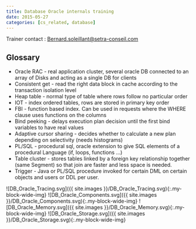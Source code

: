 ```yaml
---
title: Database Oracle internals training
date: 2015-05-27
categories: [cs_related, database]
---
```


Trainer contact : Bernard.soleillant@setra-conseil.com

## Glossary
* Oracle RAC - real application cluster, several oracle DB connected to an array of Disks and acting as a single DB for clients
* Consistent get - read the right data block in cache according to the transaction isolation level
* Heap table - normal type of table where rows follow no particular order
* IOT - index ordered tables, rows are stored in primary key order
* FBI - function based index. Can be used in requests where the WHERE clause uses functions on the columns
* Bind peeking - delays execution plan decision until the first bind variables to have real values
* Adaptive cursor sharing - decides whether to calculate a new plan depending on selectivity (needs histograms)
* PL/SQL - procedural sql, oracle extension to give SQL elements of a procedural Language (if, loops, functions ...)
* Table cluster - stores tables linked by a foreign key relationship together (same Segment) so that join are faster and less space is needed.
* Trigger - Java or PL/SQL procedure invoked for certain DML on certain objects and users or DDL per user.

![DB_Oracle_Tracing.svg]({{ site.images }}/DB_Oracle_Tracing.svg){:.my-block-wide-img}
![DB_Oracle_Components.svg]({{ site.images }}/DB_Oracle_Components.svg){:.my-block-wide-img}
![DB_Oracle_Memory.svg]({{ site.images }}/DB_Oracle_Memory.svg){:.my-block-wide-img}
![DB_Oracle_Storage.svg]({{ site.images }}/DB_Oracle_Storage.svg){:.my-block-wide-img}
